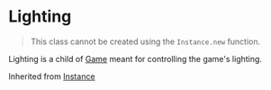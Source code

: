 # Lighting
> This class cannot be created using the `Instance.new` function.

Lighting is a child of [Game](../Game) meant for controlling the game's lighting.

Inherited from [Instance](../Instance)